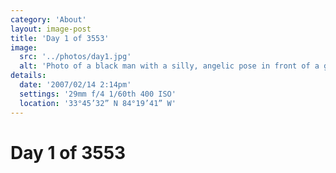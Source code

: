 ```yaml
---
category: 'About'
layout: image-post
title: 'Day 1 of 3553'
image:
  src: '../photos/day1.jpg'
  alt: 'Photo of a black man with a silly, angelic pose in front of a garage with graffitied wings'
details:
  date: '2007/02/14 2:14pm'
  settings: '29mm f/4 1/60th 400 ISO'
  location: '33°45’32” N 84°19’41” W'
---
```

<h1 class="d-none">Day 1 of 3553</h1>
